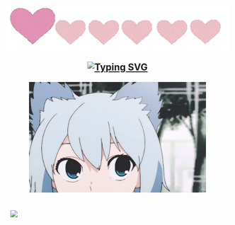 <h2>
  <div id = "badges" align = "center" >
<div id="header" align="center">
  <img src="https://raw.githubusercontent.com/toqafotoh/toqafotoh/main/ezgif.com-crop.gif" width="600" Height="100"/>
</div> 

[![Typing SVG](https://readme-typing-svg.herokuapp.com?font=Charka+Petch&weight=500&height=70&size=40&duration=4500&pause=700&color=F751AF&background=FFDBDB00&center=true&width=700&lines=Welcome+to+my+profile+🥰)](https://git.io/typing-svg)
  </div>
<div id="header" align="center">
  <img src="https://raw.githubusercontent.com/toqafotoh/toqafotoh/main/giphy (1).gif" width="400" Height="250"/>
</div>

<p align="left" style="padding: 10px;">
  <img width="70%" src="https://github-readme-stats.vercel.app/api?username=toqafotoh&show_icons=true&theme=dracula&count_private=true" />
</p>
<!--
**toqafotoh/toqafotoh** is a ✨ _special_ ✨ repository because its `README.md` (this file) appears on your GitHub profile.

Here are some ideas to get you started:

- 🔭 I’m currently working on ...
- 🌱 I’m currently learning ...
- 👯 I’m looking to collaborate on ...
- 🤔 I’m looking for help with ...
- 💬 Ask me about ...
- 📫 How to reach me: ...
- 😄 Pronouns: ...
- ⚡ Fun fact: ...
-->
